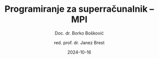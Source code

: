 ---
date: "2024-10-16" 
version: "0.1.0"
lastUpdate: "2024-10-16 10:30:00"
layout: "course"
id: "PSMPI"
permalink: "PSMPI"
author:
- "Doc. dr. Borko Bošković"
- "red. prof. dr. Janez Brest"
contact: "borko.boskovic@um.si"
notifyData:
  - notifyEmail: "borko.boskovic@um.si"
    notify: true
  - notifyEmail: "janez.brest@um.si"
    notify: false
  - notifyEmail: "cvetanka.pasinechka@student.um.si"
    notify: false
title: "Programiranje za superračunalnik – MPI"
image: "https://test1.feri.um.si/wp-content/uploads/2024/10/super-computer.webp"
type: "Krajše izobraževanje s preverjanjem (pilotno mikrodokazilo)"
field:
- "KLASIUS-P-16 (0610)"
keywords:
- "porazdeljeno računanje"
- "pošiljanje sporočil"
- "MPI"
- "C++"
intended:
- "zaposleni na področju KLASIUS"
- "vsi"
difficulty: "Začetni nivo"
requisite: ""
description: |
    Udeleženci bodo spoznali osnovne principe paralelnega in porazdeljenega računanja s pomočjo pošiljanja sporočil v programskem jeziku C++. Predstavljeni bodo vidiki sočasnosti, delovanje porazdeljenih računalniških sistemov, koncept pošiljanja sporočil, itd. S pomočjo MPI bo prikazan način paralelnega in porazdeljenega računanja. Udeleženci bodo reševali kombinatorični problem s pomočjo pošiljanja sporočil in stohastičnega algoritma, ki se bo izvajal porazdeljeno.
state: "1. pilotna izvedba"
execution: "Sinhrona"
ects: "1"
implementation: |
    Predavanja: 6 ur
    Vaje: 6 ur
    Samostojno delo: 18 ur
cType: "1"
executionStartDate: "2024-12-01"
executionData: |
    Začetek je načrtovan v decembru 2024. Podrobnejše informacije bodo objavljene naknadno.
---